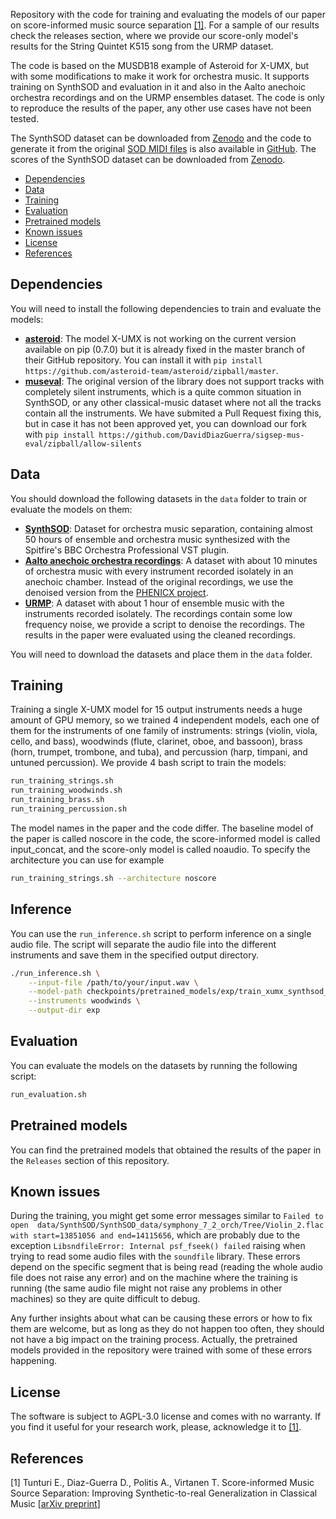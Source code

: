 Repository with the code for training and evaluating the models of our paper on score-informed music source separation [[1]](#references). For a sample of our results check the releases section, where we provide our score-only model's results for the String Quintet K515 song from the URMP dataset.

The code is based on the MUSDB18 example of Asteroid for X-UMX, but with some modifications to
make it work for orchestra music. It supports training on SynthSOD and evaluation
in it and also in the Aalto anechoic orchestra recordings and on the URMP ensembles dataset. The code is only to reproduce the results of the paper, any other use cases have not been tested. 

The SynthSOD dataset can be downloaded from [Zenodo](https://doi.org/10.5281/zenodo.13759492) 
and the code to generate it from the original [SOD MIDI files](https://qsdfo.github.io/LOP/database.html) 
is also available in [GitHub](https://github.com/repertorium/HQ-SOD-generator). The scores of the SynthSOD dataset
can be downloaded from [Zenodo](placeholder).

- [Dependencies](#dependencies)
- [Data](#data)
- [Training](#training)
- [Evaluation](#evaluation)
- [Pretrained models](#pretrained-models)
- [Known issues](#known-issues)
- [License](#license)
- [References](#references)

## Dependencies

You will need to install the following dependencies to train and evaluate the models:

* [**asteroid**](https://github.com/asteroid-team/asteroid/): The model X-UMX is not working on the 
current version available on pip (0.7.0) but it is already fixed in the master branch of their GitHub
repository. You can install it with `pip install https://github.com/asteroid-team/asteroid/zipball/master`.
* [**museval**](https://github.com/sigsep/sigsep-mus-eval): The original version of the library does not support
tracks with completely silent instruments, which is a quite common situation in SynthSOD, or any
other classical-music dataset where not all the tracks contain all the instruments. We have submited a Pull Request
fixing this, but in case it has not been approved yet, you can download our fork with 
`pip install https://github.com/DavidDiazGuerra/sigsep-mus-eval/zipball/allow-silents`

## Data

You should download the following datasets in the `data` folder to train or evaluate the models on them:

* [**SynthSOD**](https://doi.org/10.5281/zenodo.13759492): Dataset for orchestra music separation, containing almost 50 hours of ensemble and orchestra
music synthesized with the Spitfire's BBC Orchestra Professional VST plugin.
* [**Aalto anechoic orchestra recordings**](https://research.cs.aalto.fi/acoustics/virtual-acoustics/research/acoustic-measurement-and-analysis/85-anechoic-recordings.html): 
A dataset with about 10 minutes of orchestra music with every instrument recorded isolately in an anechoic chamber.
Instead of the original recordings, we use the denoised version from the [PHENICX project](https://www.upf.edu/web/mtg/phenicx-anechoic).
* [**URMP**](https://labsites.rochester.edu/air/projects/URMP.html): A dataset with about 1 hour of ensemble 
music with the instruments recorded isolately. The recordings contain some low frequency noise, we provide a script to denoise the recordings. The results in the paper were evaluated using the cleaned recordings.

You will need to download the datasets and place them in the `data` folder.

## Training

Training a single X-UMX model for 15 output instruments needs a huge amount of GPU memory, so we trained 4 independent
models, each one of them for the instruments of one family of instruments: strings (violin, viola, cello, and bass), 
woodwinds (flute, clarinet, oboe, and bassoon), brass (horn, trumpet, trombone, and tuba), and percussion (harp, 
timpani, and untuned percussion). We provide 4 bash script to train the models:

```bash
run_training_strings.sh
run_training_woodwinds.sh
run_training_brass.sh
run_training_percussion.sh
```

The model names in the paper and the code differ. The baseline model of the paper is called noscore in the code, the score-informed model is called input_concat, and the score-only model is called noaudio. To specify the architecture you can use for example


```bash
run_training_strings.sh --architecture noscore
```

## Inference

You can use the `run_inference.sh` script to perform inference on a single audio file. The script will separate the audio file into the different instruments and save them in the specified output directory.

```bash
./run_inference.sh \
    --input-file /path/to/your/input.wav \
    --model-path checkpoints/pretrained_models/exp/train_xumx_synthsod_input_concat_woodwinds/best_model.pth \
    --instruments woodwinds \
    --output-dir exp
```

## Evaluation

You can evaluate the models on the datasets by running the following script:

```bash
run_evaluation.sh
```

## Pretrained models

You can find the pretrained models that obtained the results of the paper in the `Releases` section of this repository.

## Known issues

During the training, you might get some error messages similar to `Failed to open 
data/SynthSOD/SynthSOD_data/symphony_7_2_orch/Tree/Violin_2.flac with start=13851056 and end=14115656`, which
are probably due to the exception `LibsndfileError: Internal psf_fseek() failed` raising when trying to read some
audio files with the `soundfile` library. These errors depend on the specific segment that is being read (reading
the whole audio file does not raise any error) and on the machine where the training is running (the same audio file
might not raise any problems in other machines) so they are quite difficult to debug. 

Any further insights about what can be causing these errors or how to fix them are welcome, but as long as they do not
happen too often, they should not have a big impact on the training process. Actually, the pretrained models provided 
in the repository were trained with some of these errors happening.

## License

The software is subject to AGPL-3.0 license and comes with no warranty. If you find it useful for your research work, please, acknowledge it to [[1]](#references).

## References

[1] Tunturi E., Diaz-Guerra D., Politis A., Virtanen T. Score-informed Music Source Separation: Improving Synthetic-to-real Generalization in Classical Music [[arXiv preprint](https://doi.org/10.48550/arXiv.2503.07352)]
